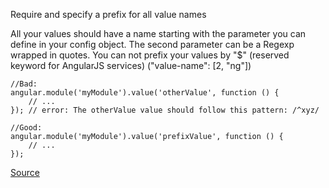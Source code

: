 Require and specify a prefix for all value names

All your values should have a name starting with the parameter you can define in your config object. The second parameter can be a Regexp wrapped in quotes. You can not prefix your values by "$" (reserved keyword for AngularJS services) ("value-name": [2, "ng"])

```
//Bad:
angular.module('myModule').value('otherValue', function () {
    // ...
}); // error: The otherValue value should follow this pattern: /^xyz/

//Good:
angular.module('myModule').value('prefixValue', function () {
    // ...
});
```

[Source](https://github.com/EmmanuelDemey/eslint-plugin-angular/blob/HEAD/docs/rules/value-name.md)
